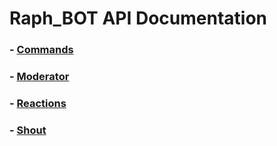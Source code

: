 # Raph_BOT API Documentation

### - [Commands](commands.md)
### - [Moderator](moderator.md)
### - [Reactions](reactions.md)
### - [Shout](shout.md)
